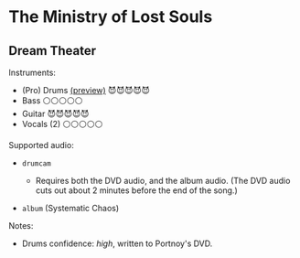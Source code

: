 # The Ministry of Lost Souls

## Dream Theater

Instruments:

  * (Pro) Drums [(preview)](http://pages.cs.wisc.edu/~tolly/customs/?title=the-ministry-of-lost-souls&artist=dream-theater) 😈😈😈😈😈
  * Bass ⚪️⚪️⚪️⚪️⚪️
  * Guitar 😈😈😈😈😈
  * Vocals (2) ⚪️⚪️⚪️⚪️⚪️

Supported audio:

  * `drumcam`

    * Requires both the DVD audio, and the album audio. (The DVD audio cuts out about 2 minutes before the end of the song.)

  * `album` (Systematic Chaos)

Notes:

  * Drums confidence: *high*, written to Portnoy's DVD.

